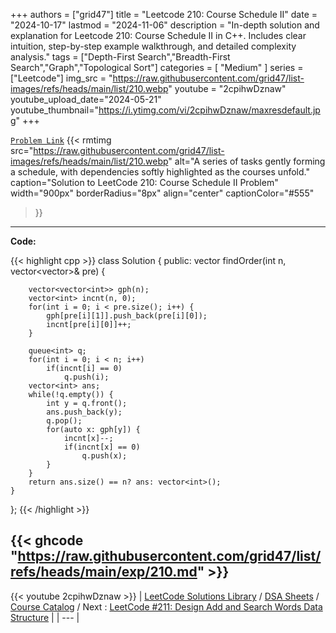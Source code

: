 
+++
authors = ["grid47"]
title = "Leetcode 210: Course Schedule II"
date = "2024-10-17"
lastmod = "2024-11-06"
description = "In-depth solution and explanation for Leetcode 210: Course Schedule II in C++. Includes clear intuition, step-by-step example walkthrough, and detailed complexity analysis."
tags = ["Depth-First Search","Breadth-First Search","Graph","Topological Sort"]
categories = [
    "Medium"
]
series = ["Leetcode"]
img_src = "https://raw.githubusercontent.com/grid47/list-images/refs/heads/main/list/210.webp"
youtube = "2cpihwDznaw"
youtube_upload_date="2024-05-21"
youtube_thumbnail="https://i.ytimg.com/vi/2cpihwDznaw/maxresdefault.jpg"
+++



[`Problem Link`](https://leetcode.com/problems/course-schedule-ii/description/)
{{< rmtimg 
    src="https://raw.githubusercontent.com/grid47/list-images/refs/heads/main/list/210.webp" 
    alt="A series of tasks gently forming a schedule, with dependencies softly highlighted as the courses unfold."
    caption="Solution to LeetCode 210: Course Schedule II Problem"
    width="900px"
    borderRadius="8px"
    align="center" 
    captionColor="#555"
>}}
---
**Code:**

{{< highlight cpp >}}
class Solution {
public:
    vector<int> findOrder(int n, vector<vector<int>>& pre) {
        
        vector<vector<int>> gph(n);
        vector<int> incnt(n, 0);
        for(int i = 0; i < pre.size(); i++) {
            gph[pre[i][1]].push_back(pre[i][0]);
            incnt[pre[i][0]]++;
        }

        queue<int> q;
        for(int i = 0; i < n; i++)
            if(incnt[i] == 0)
                q.push(i);
        vector<int> ans;
        while(!q.empty()) {
            int y = q.front();
            ans.push_back(y);
            q.pop();
            for(auto x: gph[y]) {
                incnt[x]--;
                if(incnt[x] == 0)
                    q.push(x);
            }
        }
        return ans.size() == n? ans: vector<int>();
    }
};
{{< /highlight >}}

{{< ghcode "https://raw.githubusercontent.com/grid47/list/refs/heads/main/exp/210.md" >}}
---
{{< youtube 2cpihwDznaw >}}
| [LeetCode Solutions Library](https://grid47.xyz/leetcode/) / [DSA Sheets](https://grid47.xyz/sheets/) / [Course Catalog](https://grid47.xyz/courses/) / Next : [LeetCode #211: Design Add and Search Words Data Structure](https://grid47.xyz/leetcode/solution-211-design-add-and-search-words-data-structure/) |
| --- |
